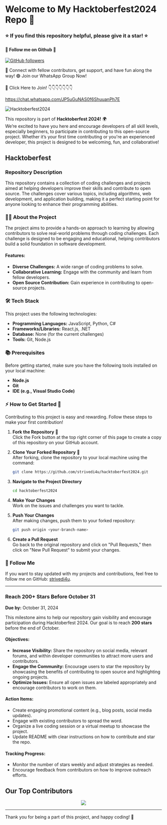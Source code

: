 # Welcome to My Hacktoberfest2024 Repo 🎉

### ⭐ If you find this repository helpful, please give it a star! ⭐

#### 🎯 Follow me on Github 🎯
[![GitHub followers](https://img.shields.io/github/followers/strivedi4u.svg?style=social&label=Follow)](https://github.com/strivedi4u?tab=followers)

🎯 Connect with fellow contributors, get support, and have fun along the way!
🟢 Join our WhatsApp Group Now!

🔗 Click Here to Join!  👇👇👇👇👇👇👇

https://chat.whatsapp.com/JP5uGuNAS0f6ShuuanPh7E

![Hacktoberfest2024](https://github.com/user-attachments/assets/e1f0f8b0-146f-4c0b-9ee0-51cc9f0c99b4)



This repository is part of **Hacktoberfest 2024!** 🌍  
We’re excited to have you here and encourage developers of all skill levels, especially beginners, to participate in contributing to this open-source project. Whether it’s your first time contributing or you're an experienced developer, this project is designed to be welcoming, fun, and collaborative!

## Hacktoberfest

### Repository Description
This repository contains a collection of coding challenges and projects aimed at helping developers improve their skills and contribute to open source. The challenges cover various topics, including algorithms, web development, and application building, making it a perfect starting point for anyone looking to enhance their programming abilities. 

### 🧑‍💻 About the Project
The project aims to provide a hands-on approach to learning by allowing contributors to solve real-world problems through coding challenges. Each challenge is designed to be engaging and educational, helping contributors build a solid foundation in software development.

#### Features:
- **Diverse Challenges:** A wide range of coding problems to solve.
- **Collaborative Learning:** Engage with the community and learn from fellow developers.
- **Open Source Contribution:** Gain experience in contributing to open-source projects.

### 🛠️ Tech Stack
This project uses the following technologies:

- **Programming Languages:** JavaScript, Python, C#
- **Frameworks/Libraries:** React.js, .NET
- **Database:** None (for the current challenges)
- **Tools:** Git, Node.js

### 📚 Prerequisites
Before getting started, make sure you have the following tools installed on your local machine:

- **Node.js**
- **Git**
- **IDE (e.g., Visual Studio Code)**

### ⚡ How to Get Started 🚀
Contributing to this project is easy and rewarding. Follow these steps to make your first contribution!

1. **Fork the Repository** 🍴  
   Click the Fork button at the top right corner of this page to create a copy of this repository on your GitHub account.

2. **Clone Your Forked Repository** 📂  
   After forking, clone the repository to your local machine using the command:

   ```bash
   git clone https://github.com/strivedi4u/hacktoberfest2024.git
   ```

3. **Navigate to the Project Directory**  
   ```bash
   cd hacktoberfest2024
   ```

4. **Make Your Changes**  
   Work on the issues and challenges you want to tackle.

5. **Push Your Changes**  
   After making changes, push them to your forked repository:

   ```bash
   git push origin <your-branch-name>
   ```

6. **Create a Pull Request**  
   Go back to the original repository and click on "Pull Requests," then click on "New Pull Request" to submit your changes.

### 🎉 Follow Me
If you want to stay updated with my projects and contributions, feel free to follow me on GitHub: [strivedi4u](https://github.com/strivedi4u/).

---

### Reach 200+ Stars Before October 31
**Due by:** October 31, 2024

This milestone aims to help our repository gain visibility and encourage participation during Hacktoberfest 2024. Our goal is to reach **200 stars** before the end of October.

#### Objectives:
- **Increase Visibility:** Share the repository on social media, relevant forums, and within developer communities to attract more users and contributors.
- **Engage the Community:** Encourage users to star the repository by showcasing the benefits of contributing to open source and highlighting ongoing projects.
- **Optimize Issues:** Ensure all open issues are labeled appropriately and encourage contributors to work on them.

#### Action Items:
- Create engaging promotional content (e.g., blog posts, social media updates).
- Engage with existing contributors to spread the word.
- Organize a live coding session or a virtual meetup to showcase the project.
- Update README with clear instructions on how to contribute and star the repo.

#### Tracking Progress:
- Monitor the number of stars weekly and adjust strategies as needed.
- Encourage feedback from contributors on how to improve outreach efforts.

## Our Top Contributors 

<p align="center"><a href="https://github.com/strivedi4u/Hacktoberfest2024/graphs/contributors">
  <img src="https://contrib.rocks/image?repo=strivedi4u/Hacktoberfest2024" max={1000} columns={100} anon={1}/>
</a></p>

---

Thank you for being a part of this project, and happy coding! 🚀
